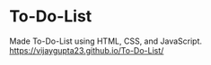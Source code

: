 # To-Do-List
Made  To-Do-List using HTML, CSS, and JavaScript.
https://vijaygupta23.github.io/To-Do-List/
